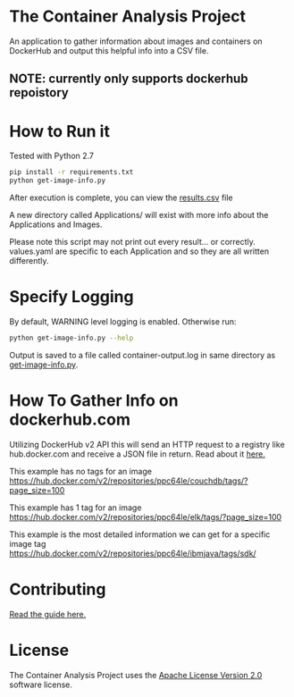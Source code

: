 # The Container Analysis Project
An application to gather information about images and containers on DockerHub and output this helpful info into a CSV file.

## NOTE: currently only supports dockerhub repoistory
 
# How to Run it

Tested with Python 2.7

```bash
pip install -r requirements.txt
python get-image-info.py 
```
After execution is complete, you can view the [results.csv](https://github.com/mtarsel/ContainerAnalysis/blob/master/docs/results.pdf) file

A new directory called Applications/ will exist with more info about the Applications and Images.

Please note this script may not print out every result... or correctly. values.yaml are specific to each Application and so they are all written differently.

# Specify Logging

By default, WARNING level logging is enabled. Otherwise run:

```bash
python get-image-info.py --help
```

Output is saved to a file called container-output.log in same directory as [get-image-info.py](./get-image-info.py). 


# How To Gather Info on dockerhub.com

Utilizing DockerHub v2 API this will send an HTTP request to a registry like hub.docker.com and
receive a JSON file in return. Read about it [here.](https://docs.docker.com/registry/spec/api/)

This example has no tags for an image
https://hub.docker.com/v2/repositories/ppc64le/couchdb/tags/?page_size=100

This example has 1 tag for an image
https://hub.docker.com/v2/repositories/ppc64le/elk/tags/?page_size=100

This example is the most detailed information we can get for a specific image
tag
https://hub.docker.com/v2/repositories/ppc64le/ibmjava/tags/sdk/

# Contributing

[Read the guide here.](https://github.com/mtarsel/ContainerAnalysis/blob/master/docs/CONTRIBUTING.md)

# License
The Container Analysis Project uses the [Apache License Version 2.0](https://github.com/mtarsel/ContainerAnalysis/blob/master/docs/LICENSE) software license.

